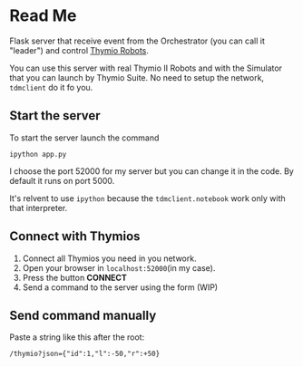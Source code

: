# Read Me

Flask server that receive event from the Orchestrator (you can call it "leader") and control [Thymio Robots](https://www.thymio.org/). 

You can use this server with real Thymio II Robots and with the Simulator that you can launch by Thymio Suite. 
No need to setup the network, ```tdmclient``` do it fo you.

## Start the server

To start the server launch the command
```
ipython app.py
```
I choose the port 52000 for my server but you can change it in the code. By default it runs on port 5000.

It's relvent to use ```ipython``` because the ```tdmclient.notebook``` work only with that interpreter.

## Connect with Thymios

1. Connect all Thymios you need in you network.
2. Open your browser in ```localhost:52000```(in my case).
3. Press the button **CONNECT**
4. Send a command to the server using the form (WIP)

## Send command manually

Paste a string like this after the root:
```
/thymio?json={"id":1,"l":-50,"r":+50}
```


